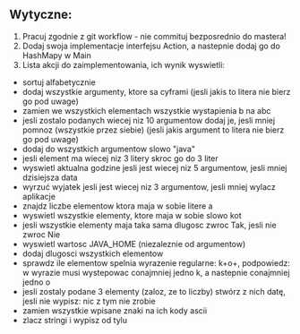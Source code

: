 ## Wytyczne:
1. Pracuj zgodnie z git workflow - nie commituj bezposrednio do mastera!
2. Dodaj swoja implementacje interfejsu Action, a nastepnie dodaj go do HashMapy w Main
3. Lista akcji do zaimplementowania, ich wynik wyswietli:
- sortuj alfabetycznie
- dodaj wszystkie argumenty, ktore sa cyframi (jesli jakis to litera nie bierz go pod uwage)
- zamien we wszystkich elementach wszystkie wystapienia b na abc
- jesli zostalo podanych wiecej niz 10 argumentow dodaj je, jesli mniej pomnoz (wszystkie przez siebie) (jesli jakis argument to litera nie bierz go pod uwage)
- dodaj do wszystkich argumentow slowo "java"
- jesli element ma wiecej niz 3 litery skroc go do 3 liter
- wyswietl aktualna godzine jesli jest wiecej niz 5 argumentow, jesli mniej dzisiejsza data
- wyrzuć wyjatek jesli jest wiecej niz 3 argumentow, jesli mniej wylacz aplikacje
- znajdz liczbe elementow ktora maja w sobie litere a
- wyswietl wszystkie elementy, ktore maja w sobie slowo kot
- jesli wszystkie elementy maja taka sama dlugosc zwroc Tak, jesli nie zwroc Nie
- wyswietl wartosc JAVA_HOME (niezaleznie od argumentow)
- dodaj dlugosci wszystkich elementow
- sprawdz ile elementow spelnia wyrazenie regularne: k+o+, podpowiedz: w wyrazie musi wystepowac conajmniej jedno k, a nastepnie conajmniej jedno o
- jesli zostaly podane 3 elementy (zaloz, ze to liczby) stwórz z nich datę, jesli nie wypisz: nic z tym nie zrobie
- zamien wszystkie wpisane znaki na ich kody ascii
- zlacz stringi i wypisz od tylu